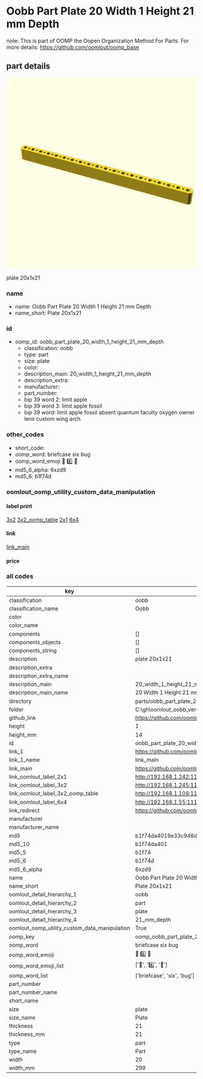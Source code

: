 # Oobb Part Plate 20 Width 1 Height 21 mm Depth  

note: This is part of OOMP the Oopen Organization Method For Parts. For more details: https://github.com/oomlout/oomp_base

##  part details
  

[![](3dpr.png)](3dpr.png)

plate 20x1x21



### name
* name: Oobb Part Plate 20 Width 1 Height 21 mm Depth
* name_short: Plate 20x1x21 
### id
* oomp_id: oobb_part_plate_20_width_1_height_21_mm_depth
  * classification: oobb
  * type: part
  * size: plate
  * color: 
  * description_main: 20_width_1_height_21_mm_depth
  * description_extra: 
  * manufacturer: 
  * part_number: 
  * bip 39 word 2: limit apple
  * bip 39 word 3: limit apple fossil
  * bip 39 word: limit apple fossil absent quantum faculty oxygen owner lens custom wing arch

### other_codes
* short_code: 
* oomp_word: briefcase six bug
* oomp_word_emoji :briefcase: :six: :bug:
* md5_6_alpha: 6xzd9
* md5_6: b1f74d






### oomlout_oomp_utility_custom_data_manipulation
#### label print
[3x2](http://192.168.1.245:1112/?label=oomp%206xzd9)
[3x2_oomp_table](http://192.168.1.108:1112/?label=oomp%206xzd9)
[2x1](http://192.168.1.242:1112/?label=oomp%206xzd9)
[6x4](http://192.168.1.55:1112/?label=oomp%206xzd9)    

#### link

[link_main](https://github.com/oomlout/oomlout_oobb_version_4_generated_parts/tree/main/navigation_oomp/oobb/part/plate/20_width_1_height_21_mm_depth/part)                              

#### price







### all codes 
| key | value |  
| --- | --- |  
| classification | oobb |  
| classification_name | Oobb |  
| color |  |  
| color_name |  |  
| components | [] |  
| components_objects | [] |  
| components_string | [] |  
| description | plate 20x1x21 |  
| description_extra |  |  
| description_extra_name |  |  
| description_main | 20_width_1_height_21_mm_depth |  
| description_main_name | 20 Width 1 Height 21 mm Depth |  
| directory | parts/oobb_part_plate_20_width_1_height_21_mm_depth |  
| folder | C:\gh\oomlout_oobb_version_4_generated_parts\parts\oobb_part_plate_20_width_1_height_21_mm_depth |  
| github_link | https://github.com/oomlout/oomlout_oomp_part_src/tree/main/parts/oobb_part_plate_20_width_1_height_21_mm_depth |  
| height | 1 |  
| height_mm | 14 |  
| id | oobb_part_plate_20_width_1_height_21_mm_depth |  
| link_1 | https://github.com/oomlout/oomlout_oobb_version_4_generated_parts/tree/main/navigation_oomp/oobb/part/plate/20_width_1_height_21_mm_depth/part |  
| link_1_name | link_main |  
| link_main | https://github.com/oomlout/oomlout_oobb_version_4_generated_parts/tree/main/navigation_oomp/oobb/part/plate/20_width_1_height_21_mm_depth/part |  
| link_oomlout_label_2x1 | http://192.168.1.242:1112/?label=oomp%206xzd9 |  
| link_oomlout_label_3x2 | http://192.168.1.245:1112/?label=oomp%206xzd9 |  
| link_oomlout_label_3x2_oomp_table | http://192.168.1.108:1112/?label=oomp%206xzd9 |  
| link_oomlout_label_6x4 | http://192.168.1.55:1112/?label=oomp%206xzd9 |  
| link_redirect | https://github.com/oomlout/oomlout_oobb_version_4_generated_parts/tree/main/parts/oobb_plate_20_01_21 |  
| manufacturer |  |  
| manufacturer_name |  |  
| md5 | b1f74da4019e33c946d7a00ab7c2ac0f |  
| md5_10 | b1f74da401 |  
| md5_5 | b1f74 |  
| md5_6 | b1f74d |  
| md5_6_alpha | 6xzd9 |  
| name | Oobb Part Plate 20 Width 1 Height 21 mm Depth |  
| name_short | Plate 20x1x21  |  
| oomlout_detail_hierarchy_1 | oobb |  
| oomlout_detail_hierarchy_2 | part |  
| oomlout_detail_hierarchy_3 | plate |  
| oomlout_detail_hierarchy_4 | 21_mm_depth |  
| oomlout_oomp_utility_custom_data_manipulation | True |  
| oomp_key | oomp_oobb_part_plate_20_width_1_height_21_mm_depth |  
| oomp_word | briefcase six bug |  
| oomp_word_emoji | :briefcase: :six: :bug: |  
| oomp_word_emoji_list | [':briefcase:', ':six:', ':bug:'] |  
| oomp_word_list | ['briefcase', 'six', 'bug'] |  
| part_number |  |  
| part_number_name |  |  
| short_name |  |  
| size | plate |  
| size_name | Plate |  
| thickness | 21 |  
| thickness_mm | 21 |  
| type | part |  
| type_name | Part |  
| width | 20 |  
| width_mm | 299 |  
